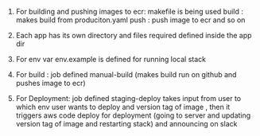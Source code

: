 1. For building and pushing images to ecr:
    makefile is being used
    build : makes build from produciton.yaml
    push : push image to ecr and so on

2. Each app has its own directory and files required defined inside the app dir

3. For env var env.example is defined for running local stack

4. For build : job defined manual-build (makes build run on github and pushes image to ecr)

5. For Deployment: job defined staging-deploy takes input from user to which env user wants to deploy and version tag of image , then it triggers aws code deploy for deployment (going to server and updating version tag of image and restarting stack) and announcing on slack
